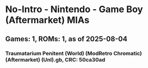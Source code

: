 # No-Intro - Nintendo - Game Boy (Aftermarket) MIAs
## Games: 1, ROMs: 1, as of 2025-08-04

### Traumatarium Penitent (World) (ModRetro Chromatic) (Aftermarket) (Unl).gb, CRC: 50ca30ad
